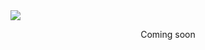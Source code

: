 <img src="https://cdn.builder.io/api/v1/image/assets%2FYJIGb4i01jvw0SRdL5Bt%2Fa9bb366b486a4c50acb68dc6e3106baa">

<p align="center">
  Coming soon
</p>
